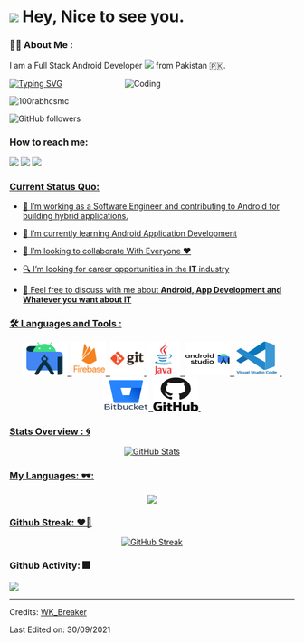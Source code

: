 <h1><img src="https://emojis.slackmojis.com/emojis/images/1531849430/4246/blob-sunglasses.gif?1531849430" width="30"/> Hey, Nice to see you.</h1>

### :man_technologist: About Me :

I am a Full Stack Android Developer <img src="https://media.giphy.com/media/WUlplcMpOCEmTGBtBW/giphy.gif" width="30"> from Pakistan 🇵🇰.

[![Typing SVG](https://readme-typing-svg.herokuapp.com?vCenter=true&width=500&lines=Android+Developer+with+2%2B+Years+Experience;Passionate+about+Making+Mobile+Applications;Freelnancer;Open+sourse+contributer)](https://git.io/typing-svg)
 <img  align="right" alt="Coding" width="300"  src="https://cdn.dribbble.com/users/1162077/screenshots/3848914/programmer.gif"/>&nbsp;

<p align="left"> <img src="https://komarev.com/ghpvc/?username=wkbreaker&label=Profile%20views&color=0e75b6&style=flat" alt="100rabhcsmc" /> </p>

<a align="center">
 <img alt="GitHub followers" src="https://img.shields.io/github/followers/wkbreaker?label=Github%20followers&style=for-the-badge" >
  </a> 

### How to reach me: 
<a href="mailto: Wkdeveloper63gmail.com">
<img src="https://img.shields.io/badge/-Wkdeveloper63gmail.com-7B83EB?&style=for-the-badge&logo=Microsoft-outlook&logoColor=white" ></a>  <a  href="https://www.instagram.com/wisalkhan09/">   <img src="https://img.shields.io/badge/@Wk_Breaker-%23E4405F.svg?&style=for-the-badge&logo=instagram&logoColor=white"></a>  <a href="https://www.linkedin.com/in/wisal-khan-641555232"><img src="https://img.shields.io/badge/Wk Breaker -%230077B5.svg?&style=for-the-badge&logo=linkedin&logoColor=white" >

### Current Status Quo:


- :telescope: I’m working as a Software Engineer and contributing to Android for building hybrid applications.

- 🌱 I’m currently learning Android Application Development

- 💞️ I’m looking to collaborate With Everyone ❤️

- 🔍 I’m looking for career opportunities in the <strong>IT</strong> industry
- 💬 Feel free to discuss with me about <strong>Android, App Development and Whatever you want about IT</strong>


### :hammer_and_wrench: Languages and Tools :


<div id="icons" align="center">
    <img src="https://github.com/devicons/devicon/blob/master/icons/androidstudio/androidstudio-original.svg" alt="Firebase" width="80" height="60"/>&nbsp;
  <img src="https://github.com/devicons/devicon/blob/master/icons/firebase/firebase-plain-wordmark.svg" title="Firebase" alt="Firebase" width="60" height="60"/>&nbsp;
  <img src="https://github.com/devicons/devicon/blob/master/icons/git/git-original-wordmark.svg" title="Git" **alt="Git" width="60" height="60"/>
   <img src="https://github.com/devicons/devicon/blob/master/icons/java/java-original-wordmark.svg" title="Java" alt="Java" width="60" height="60"/>&nbsp;
     <img src="https://github.com/devicons/devicon/blob/master/icons/androidstudio/androidstudio-original-wordmark.svg" alt="Firebase" width="80" height="60"/>&nbsp; 
     <img src="https://github.com/devicons/devicon/blob/master/icons/vscode/vscode-original-wordmark.svg" alt="Firebase" width="80" height="60"/>&nbsp;
       <img src="https://github.com/devicons/devicon/blob/master/icons/bitbucket/bitbucket-original-wordmark.svg" alt="Firebase" width="80" height="60"/>&nbsp;
         <img src="https://github.com/devicons/devicon/blob/master/icons/github/github-original-wordmark.svg" alt="Firebase" width="80" height="60"/>&nbsp;
</div>

### Stats Overview : :cyclone:


 <div align=center>
 <img src="https://github-readme-stats.vercel.app/api?username=wkbreaker&title_color=6FDA44&text_color=FFFFFF&show_icons=true&icon_color=6FDA44&include_all_commits=true&count_private=true&theme=dark" alt="GitHub Stats" height="200" />
 </div>




### My Languages: 🕶️:
<div align=center>
<a href="">
  <img align="center" src="https://github-readme-stats.vercel.app/api/top-langs/?username=wkbreaker&langs_count=8&layout=compact&theme=material-palenight&hide=html,Tcl" />
</div>

 
### Github Streak: ❤️‍🔥 
 <div align=center>
  
 [![GitHub Streak](https://github-readme-streak-stats.herokuapp.com?user=wkbreaker&theme=shades-of-purple)](https://git.io/streak-stats)
  
</div>


### Github Activity: 🎆
 
<img align="center" src="https://activity-graph.herokuapp.com/graph?username=wkbreaker&theme=dracula&color=B994E6&bg_color=2B2D3D" />


-----
Credits: [WK_Breaker](https://github.com/wkbreaker)

Last Edited on: 30/09/2021






